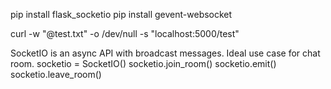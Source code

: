 pip install flask_socketio
pip install gevent-websocket

curl -w "@test.txt" -o /dev/null -s "localhost:5000/test"

SocketIO is an async API with broadcast messages. Ideal use case for chat room. 
socketio = SocketIO()
socketio.join_room()
socketio.emit()
socketio.leave_room()

